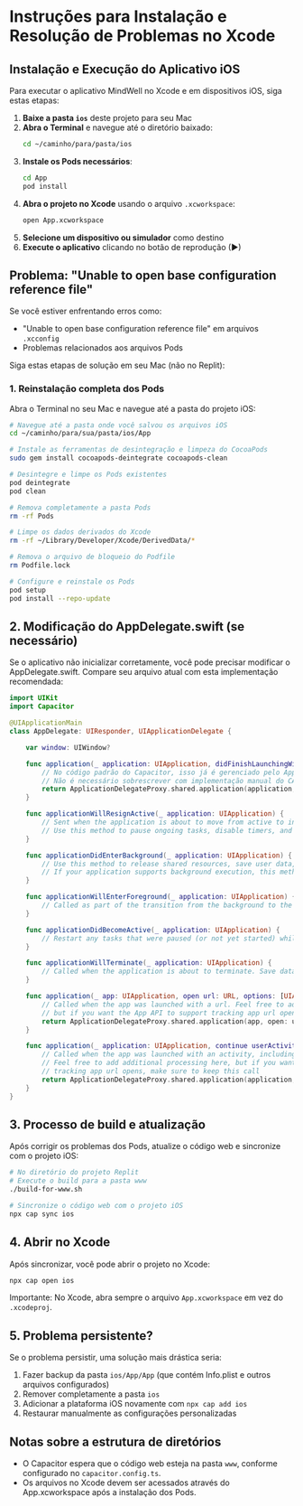 # Instruções para Instalação e Resolução de Problemas no Xcode

## Instalação e Execução do Aplicativo iOS

Para executar o aplicativo MindWell no Xcode e em dispositivos iOS, siga estas etapas:

1. **Baixe a pasta `ios`** deste projeto para seu Mac
2. **Abra o Terminal** e navegue até o diretório baixado:
   ```bash
   cd ~/caminho/para/pasta/ios
   ```
3. **Instale os Pods necessários**:
   ```bash
   cd App
   pod install
   ```
4. **Abra o projeto no Xcode** usando o arquivo `.xcworkspace`:
   ```bash
   open App.xcworkspace
   ```
5. **Selecione um dispositivo ou simulador** como destino
6. **Execute o aplicativo** clicando no botão de reprodução (▶)

## Problema: "Unable to open base configuration reference file"

Se você estiver enfrentando erros como:
- "Unable to open base configuration reference file" em arquivos `.xcconfig`
- Problemas relacionados aos arquivos Pods

Siga estas etapas de solução em seu Mac (não no Replit):

### 1. Reinstalação completa dos Pods

Abra o Terminal no seu Mac e navegue até a pasta do projeto iOS:

```bash
# Navegue até a pasta onde você salvou os arquivos iOS
cd ~/caminho/para/sua/pasta/ios/App

# Instale as ferramentas de desintegração e limpeza do CocoaPods
sudo gem install cocoapods-deintegrate cocoapods-clean

# Desintegre e limpe os Pods existentes
pod deintegrate
pod clean

# Remova completamente a pasta Pods
rm -rf Pods

# Limpe os dados derivados do Xcode
rm -rf ~/Library/Developer/Xcode/DerivedData/*

# Remova o arquivo de bloqueio do Podfile
rm Podfile.lock

# Configure e reinstale os Pods
pod setup
pod install --repo-update
```

## 2. Modificação do AppDelegate.swift (se necessário)

Se o aplicativo não inicializar corretamente, você pode precisar modificar o AppDelegate.swift. Compare seu arquivo atual com esta implementação recomendada:

```swift
import UIKit
import Capacitor

@UIApplicationMain
class AppDelegate: UIResponder, UIApplicationDelegate {

    var window: UIWindow?

    func application(_ application: UIApplication, didFinishLaunchingWithOptions launchOptions: [UIApplication.LaunchOptionsKey: Any]?) -> Bool {
        // No código padrão do Capacitor, isso já é gerenciado pelo ApplicationDelegateProxy
        // Não é necessário sobrescrever com implementação manual do CAPBridgeViewController
        return ApplicationDelegateProxy.shared.application(application, didFinishLaunchingWithOptions: launchOptions)
    }

    func applicationWillResignActive(_ application: UIApplication) {
        // Sent when the application is about to move from active to inactive state. This can occur for certain types of temporary interruptions (such as an incoming phone call or SMS message) or when the user quits the application and it begins the transition to the background state.
        // Use this method to pause ongoing tasks, disable timers, and invalidate graphics rendering callbacks. Games should use this method to pause the game.
    }

    func applicationDidEnterBackground(_ application: UIApplication) {
        // Use this method to release shared resources, save user data, invalidate timers, and store enough application state information to restore your application to its current state in case it is terminated later.
        // If your application supports background execution, this method is called instead of applicationWillTerminate: when the user quits.
    }

    func applicationWillEnterForeground(_ application: UIApplication) {
        // Called as part of the transition from the background to the active state; here you can undo many of the changes made on entering the background.
    }

    func applicationDidBecomeActive(_ application: UIApplication) {
        // Restart any tasks that were paused (or not yet started) while the application was inactive. If the application was previously in the background, optionally refresh the user interface.
    }

    func applicationWillTerminate(_ application: UIApplication) {
        // Called when the application is about to terminate. Save data if appropriate. See also applicationDidEnterBackground:.
    }

    func application(_ app: UIApplication, open url: URL, options: [UIApplication.OpenURLOptionsKey: Any] = [:]) -> Bool {
        // Called when the app was launched with a url. Feel free to add additional processing here,
        // but if you want the App API to support tracking app url opens, make sure to keep this call
        return ApplicationDelegateProxy.shared.application(app, open: url, options: options)
    }

    func application(_ application: UIApplication, continue userActivity: NSUserActivity, restorationHandler: @escaping ([UIUserActivityRestoring]?) -> Void) -> Bool {
        // Called when the app was launched with an activity, including Universal Links.
        // Feel free to add additional processing here, but if you want the App API to support
        // tracking app url opens, make sure to keep this call
        return ApplicationDelegateProxy.shared.application(application, continue: userActivity, restorationHandler: restorationHandler)
    }
}
```

## 3. Processo de build e atualização

Após corrigir os problemas dos Pods, atualize o código web e sincronize com o projeto iOS:

```bash
# No diretório do projeto Replit
# Execute o build para a pasta www 
./build-for-www.sh

# Sincronize o código web com o projeto iOS
npx cap sync ios
```

## 4. Abrir no Xcode

Após sincronizar, você pode abrir o projeto no Xcode:

```bash
npx cap open ios
```

Importante: No Xcode, abra sempre o arquivo `App.xcworkspace` em vez do `.xcodeproj`.

## 5. Problema persistente?

Se o problema persistir, uma solução mais drástica seria:

1. Fazer backup da pasta `ios/App/App` (que contém Info.plist e outros arquivos configurados)
2. Remover completamente a pasta `ios`
3. Adicionar a plataforma iOS novamente com `npx cap add ios`
4. Restaurar manualmente as configurações personalizadas

## Notas sobre a estrutura de diretórios

- O Capacitor espera que o código web esteja na pasta `www`, conforme configurado no `capacitor.config.ts`.
- Os arquivos no Xcode devem ser acessados através do App.xcworkspace após a instalação dos Pods.